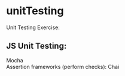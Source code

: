 # unitTesting
Unit Testing Exercise:

## JS Unit Testing:
Mocha\
Assertion frameworks (perform checks):
Chai
